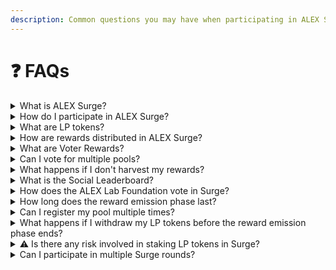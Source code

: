 ```yaml
---
description: Common questions you may have when participating in ALEX Surge.
---
```


# ❓ FAQs

<details>
<summary>What is ALEX Surge?</summary> 
    
**ALEX Surge** is a round-based liquidity incentives program designed to reward users who contribute to liquidity on the ALEX's decentralized exchange (DEX). Participants can vote with $ALEX or $LiALEX tokens to determine how $ALEX rewards are distributed among pools. Additionally, liquidity providers can stake their LP tokens to earn extra rewards.
Each Surge round distributes approximately 5,000,000 $ALEX based on the voting results, making it a unique opportunity for liquidity providers to earn additional rewards beyond standard pool fees.

</details>

<details>
<summary>How do I participate in ALEX Surge?</summary>

You can participate in ALEX Surge in several ways:

1. **As a Pool Registrant**: If you are a project owner or community member, you can register a liquidity pool to compete for $ALEX rewards. Once registered, users can vote for your pool, and liquidity providers can stake LP tokens in it. You may also donate voter rewards to attract more votes.
2. **As a Liquidity Provider (LP)**: Provide liquidity to a pool and stake your LP tokens in Surge to earn $ALEX rewards. The more LP tokens you stake, the larger your share of the rewards.
3. **As a Voter**: Use your $ALEX or $LiALEX tokens to vote for your preferred pools. Pools with more votes receive a larger share of the $ALEX rewards. Additionally, some pools offer **Voter Rewards**, which are extra incentives donated by the pool registrants to attract votes. By voting for these pools, you can earn a proportional share of the Voter Rewards allocated to that pool.
4. **By Promoting Your Pool on Social Media**: If you have a registered pool, you can increase its visibility by engaging with the ALEX community on **Twitter/X**. Pools with higher engagement may receive more votes from the ALEX Lab Foundation.

</details>

<details>
<summary>What are LP tokens?</summary>

**LP tokens** are the tokens you receive when you provide liquidity to a trading pool on the ALEX's decentralized exchange (DEX). These tokens represent your share of the pool's assets. In ALEX Surge, staking LP tokens allows liquidity providers to earn a share of the $ALEX rewards allocated to the pool, based on voting results and the total amount staked.

For more information, refer to the [Liquidity Providers](../liquidity-pools/key-concepts#liquidity-providers-lps) section.

</details>

<details>
<summary>How are rewards distributed in ALEX Surge?</summary>

Each Surge round distributes a fixed amount of $ALEX rewards among the participating pools based on the voting results:

1. **Voting Rewards**:: The total $ALEX emissions for the round are allocated to pools proportionally to the votes received. Pools with more votes get a larger share of the rewards.
2. **Staking Rewards**: Within each pool, the allocated $ALEX rewards are distributed among liquidity providers based on their staked LP tokens.
3. **Voter Rewards**: Some pools donate additional rewards to attract voters. These rewards are distributed proportionally to those who voted for that pool.

</details>

<details>
<summary>What are Voter Rewards?</summary>

**Voter Rewards** are additional incentives that projects voluntarily donate to attract votes for their liquidity pools. If a voter supports a pool that has donated voter rewards, they will receive a proportional share of those rewards.

{% hint style="warning" %}
**Note:** Once donated, voter rewards **cannot be revoked or withdrawn**.
{% endhint %}

</details>

<details>
<summary>Can I vote for multiple pools?</summary>

Yes, you can distribute your voting power across multiple pools when voting. However, you can only submit your vote once per round per wallet, meaning you cannot modify or add votes later. Make sure to allocate your votes strategically before confirming.

</details>

<details>
<summary>What happens if I don't harvest my rewards?</summary>

Your rewards will accumulate over time, and you are not required to harvest them immediately after the emission phase ends. If you staked LP tokens, any unclaimed rewards will be automatically harvested when you unstake your LP tokens.

</details>

<details>
<summary>What is the Social Leaderboard?</summary>

The Social Leaderboard ranks pools based on their engagement on Twitter/X. Pools with higher engagement have a better chance of receiving votes from the ALEX Lab Foundation, which holds significant voting power.

</details>

<details>
<summary>How does the ALEX Lab Foundation vote in Surge?</summary>

The **ALEX Lab Foundation** votes with **5,000,000 voting power** to help distribute rewards to pools. The foundation's votes are influenced by the **Social Leaderboard rankings**, favoring pools with higher community engagement.

{% hint style="info" %}
**Important:** The foundation’s votes **do not receive any voter rewards**.
{% endhint %}

</details>

<details>
<summary>How long does the reward emission phase last?</summary>

The **reward emission phase** typically lasts **27–28 days**. During this period, rewards are distributed to the pools based on the voting results. After the emission phase ends, participants can **harvest their rewards** and **withdraw their staked LP tokens**.

</details>

<details>
<summary>Can I register my pool multiple times?</summary>

Yes, pools can be **registered multiple times** before the cut-off date. Each registration allows you to **add more voter rewards** to attract additional votes.

{% hint style="warning" %}
**Note:** Once you donate voter rewards, they **cannot be revoked**.
{% endhint %}

</details>

<details>
<summary>What happens if I withdraw my LP tokens before the reward emission phase ends?</summary>

You **cannot withdraw** your staked LP tokens until the reward emission phase is complete. Once the phase ends, you can **unstake** your LP tokens and **claim any earned rewards**.

</details>

<details>
<summary>⚠️ Is there any risk involved in staking LP tokens in Surge?</summary>

Yes, staking LP tokens in Surge involves the same risks as providing liquidity in any **AMM-based DEX**, including the risk of **Impermanent Loss**. This occurs when the value of the assets in the liquidity pool fluctuates significantly, potentially reducing the total value of your LP tokens.

For more details, check the [Impermanent Loss subsection](../liquidity-pools/key-concepts.md#impermanent-loss).

</details>

<details>
<summary>Can I participate in multiple Surge rounds?</summary>

Yes, after each Surge round concludes, the process **repeats monthly**. You can participate in as many rounds as you like by registering pools, voting, and staking LP tokens in each new round.

</details>